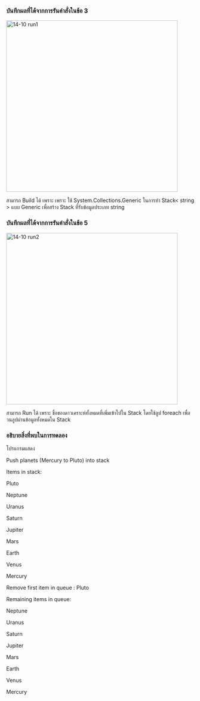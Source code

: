 ### บันทึกผลที่ได้จากการรันคำสั่งในข้อ 3
<img width="459" alt="14-10 run1" src="https://github.com/kanoksiriboonkam/03376836-OOP-2566-Lab-14/assets/144196048/e36e157d-62dd-4974-81b3-1e190f66e9b7">

สามารถ Build ได้ เพราะ เพราะ ใช้ System.Collections.Generic ในการทำ Stack< string > แบบ Generic เพื่อสร้าง Stack ที่รับข้อมูลประเภท string

### บันทึกผลที่ได้จากการรันคำสั่งในข้อ 5
<img width="459" alt="14-10 run2" src="https://github.com/kanoksiriboonkam/03376836-OOP-2566-Lab-14/assets/144196048/eda15c89-6a26-498e-8d96-a57613f2081b">

สามารถ Run ได้ เพราะ ชื่อของดาวเคราะห์ทั้งหมดที่เพิ่มเข้าไปใน Stack โดยใช้ลูป foreach เพื่อวนลูปผ่านข้อมูลทั้งหมดใน Stack

### อธิบายสิ่งที่พบในการทดลอง
โปรแกรมแสดง

Push planets (Mercury to Pluto) into stack

Items in stack:

Pluto

Neptune

Uranus

Saturn

Jupiter

Mars

Earth

Venus

Mercury

Remove first item in queue : Pluto

Remaining items in queue:

Neptune

Uranus

Saturn

Jupiter

Mars

Earth

Venus

Mercury
